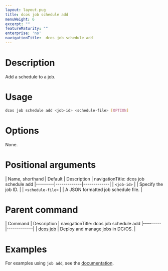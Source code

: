 ```yaml
---
layout: layout.pug
title: dcos job schedule add
menuWeight: 6
excerpt: ""
featureMaturity: ""
enterprise: 'no'
navigationTitle:  dcos job schedule add
---
```


<!-- This source repo for this topic is https://github.com/dcos/dcos-docs -->

    
# Description
Add a schedule to a job.

# Usage

```bash
dcos job schedule add <job-id> <schedule-file> [OPTION]
```

# Options

None.

# Positional arguments

| Name, shorthand | Default | Description |
navigationTitle:  dcos job schedule add
|---------|-------------|-------------|
| `<job-id>`   |             |  Specify the job ID. |
| `<schedule-file>`   |             |  A JSON formatted job schedule file. |

# Parent command

| Command | Description |
navigationTitle:  dcos job schedule add
|---------|-------------|
| [dcos job](/1.9/cli/command-reference/dcos-job/) |  Deploy and manage jobs in DC/OS. |

# Examples

For examples using `job add`, see the [documentation](/1.9/deploying-jobs/examples/#create-job-schedule).
